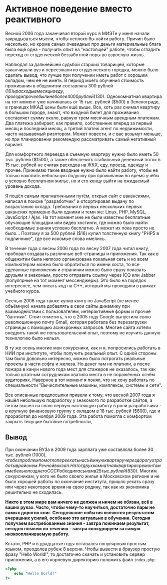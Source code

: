 # Активное поведение вместо реактивного

Весной 2006 года заканчивая второй курс в МИЭТе у меня начали закрадываться мысли, чтобы неплохо бы найти работу. Причин было несколько, но кроме
самых очевидных про деньги материальные блага была ещё одна - получить опыт на "настоящей" работе, чтобы сгладить переход от студенческой беззаботной
поры во взрослую жизнь.

Наблюдая за дальнейшей судьбой старших товарищей, которые заканчивали вуз и переезжали из студенческого городка, можно было сделать вывод, что лучше
при получении иметь работ с хорошим окладом, чем её не иметь. В период моего обучения стоимость проживания в общежитии составляла 300 рублей ($10) и
расходы в месяц на еду, проезд и прочее были не более 4000 рублей ($130). Однокомнатная квартира на тот момент уже начиналась от 15 тыс. рублей ($500)
в Зеленограде, в границах МКАД цены были ещё выше. Все, хоть раз снимал квартиру в большом городе, знают, что входной билет для проживания составляет
сумму около, равную трем месячным арендным платежам. Два платежа забирает, как правило, собственник вперед за первый месяц и последний месяц, а третий
платеж агент по недвижимости, часто называемый риэлтором. Может повести, и с вас возьмут меньше, но при планировании рекомендую рассматривать самый
негативный вариант.

Для комфортного переезда в съемную квартиру нужно было иметь 50 тыс. рублей ($1500), а также обеспечить стабильный денежный поток в 15 тыс. рублей не
считая расходов на ЖКХ, еду, проезд, одежду и прочее. Принимаю такие вводные нужно было найти работу, чтобы не только накопить небольшую подушку при
проживании во время учёбы в условно бесплатном жилье, но и его концу выйти на ожидаемый уровень дохода.

Я пошёл самым прагматичными путём, открыл сайт с вакансиями, написал в поиске "разработчик" и отсортировал выдачу по возрастанию оклада. Требования в
первых нескольких первых вакансиях примерно были одними и теми же: Linux, PHP, MySQL, JavaScript / Ajax. На тот момент мне не были известны бесплатные
обучающие площадки или видео хостинги, где можно было найти необходимые знания условно бесплатно. А может их пока просто не было... Поэтому я за 500
рублей ($16) купил толстенную книгу "PHP5 в подлиннике", где все искомые слова имелись.

В течение года с весны 2006 года по весну 2007 года читал книгу, пробовал создавать различные веб-страницы и приложения. Так как в общежитии была
неплохо организована локальная сеть и ко всем компьютерам можно было обратиться по имени хоста, то все сделанные приложения и странички можно было
сразу показать друзьям и знакомым, просто отправить ссылку через ICQ или Jabber (популярные на тот момент мессенджеры). Это было на порядок
интереснее, чем писать код на C++, который мы проходили в рамках учебного курса.

Осенью 2006 года также купив книгу по JavaScript (не менее объёмную) начала добавлять в свои сайты динамику при взаимодействии с пользователем,
интерактивные формы и прочие "бантики". Стоит отметить, что в 2005 году Google выпустила свою революционную почту Gmail, которая работала без
перезагрузки страницы с помощью асинхронных запросов. Многие сайта хотели внедрить такой же пользовательский опыт, поэтому не изучить данную
технологию было нельзя.

В ту же осень многие мои сокурсники, как и я, попросились работать в НИИ при институте, чтобы получить реальный опыт. С одной стороны там было
довольно интересно, можно было потрогать реальные проекты в части софта и железа. Но денег там не платили, а после пожара в канун нового года мест для
стажеров не оказалось, так как только штатным сотрудникам хватило места в не поражённых огнём аудиториях. Наверное в тот момент я понял, что не хочу
работать по специальности "Вычислительные машины, комплексы, системы и сети".

Все описанные предпосылки привели к тому, что весной 2007 года я нашёл небольшую подработку у знакомого по разработке сайтов, а летом вышел на свою
первую настоящую работу в роли разработчика - в крупную финансовую группу с окладом в 18 тыс. рублей ($600), где и проработал до ноября 2009 года. Эта
работа помогла с комфортом закрыть текущие бытовые потребности,

## Вывод

При окончании ВУЗа в 2009 года зарплата уже составляла более 30 тыс. рублей ($1000), что без проблем помогло переехать на съёмную квартиру через
дорогу от работы в районе м. Речной вокзал. На тот двухкомнатная квартира с ремонтом и мебелью позднего СССР обходилась нам в 25 тыс. рублей ($830).
Многим сокурсникам, у кого не было своего жилья в Московском регионе и не было хорошей работы по окончание института, пришло уехать сразу или через
некоторое время на свою родину, так как их экономика решительно не сходилась.

**Никто в этом мире вам ничего не должен и ничем не обязан, всё в ваших руках. Часто, чтобы чему-то научиться, достаточно пары не самых дорогих книг.
Сегодняшние события являются результатом вчерашних усилий, особенно это актуально в обучении. Сегодня получаем востребованные знания - завтра пожинаем
результат, сегодня плывем по течению - завтра конкурируем за самую низкооплачиваемую работу.**

Кстати, PHP и в двадцатые годы оставался популярным простым языком, преодолев рубеж 8 версии. Чтобы вывести в браузер простую фразу "Hello World!", то
достаточно скачать и установить сервер приложений, а в его корневую директорию положить файл `index.php`:

```php
<?php
    echo "Hello World!"
?>
```


